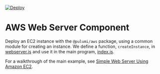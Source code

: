 [![Deploy](https://get.pulumi.com/new/button.svg)](https://app.pulumi.com/new?template=https://github.com/pulumi/examples/blob/master/aws-js-webserver-component/README.md)

# AWS Web Server Component

Deploy an EC2 instance with the `@pulumi/aws` package, using a common module for creating an instance. We define a function, `createInstance`, in [webserver.js](webserver.js) and use it in the main program, [index.js](index.js).

For a walkthrough of the main example, see [Simple Web Server Using Amazon EC2](https://www.pulumi.com/docs/tutorials/aws/ec2-webserver/).
